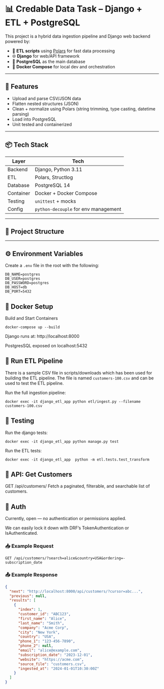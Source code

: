 # 📊 Credable Data Task – Django + ETL + PostgreSQL

This project is a hybrid data ingestion pipeline and Django web backend powered by:

- 🧬 **ETL scripts** using [Polars](https://www.pola.rs/) for fast data processing
- 🌐 **Django** for web/API framework
- 🐘 **PostgreSQL** as the main database
- 🐳 **Docker Compose** for local dev and orchestration

---

## 🚀 Features

- Upload and parse CSV/JSON data
- Flatten nested structures (JSON)
- Clean + normalize using Polars (string trimming, type casting, datetime parsing)
- Load into PostgreSQL
- Unit tested and containerized

---

## 📦 Tech Stack

| Layer        | Tech             |
|--------------|------------------|
| Backend      | Django, Python 3.11 |
| ETL          | Polars, Structlog |
| Database     | PostgreSQL 14     |
| Container    | Docker + Docker Compose |
| Testing      | `unittest` + mocks |
| Config       | `python-decouple` for env management |

---

## 🧰 Project Structure
---

## ⚙️ Environment Variables

Create a `.env` file in the root with the following:

```env
DB_NAME=postgres
DB_USER=postgres
DB_PASSWORD=postgres
DB_HOST=db
DB_PORT=5432
```

## 🐳 Docker Setup
Build and Start Containers
```
docker-compose up --build
```
Django runs at: http://localhost:8000

PostgresSQL exposed on localhost:5432

## 🔄 Run ETL Pipeline
There is a sample CSV file in scripts/downloads which has been used for building the ETL pipeline.
The file is named `customers-100.csv` and can be used to test the ETL pipeline.

Run the full ingestion pipeline:
```
docker exec -it django_etl_app python etl/ingest.py --filename customers-100.csv
```

## 🧪 Testing
Run the django tests:
```
docker exec -it django_etl_app python manage.py test
```

Run the ETL tests:
```
docker exec -it django_etl_app  python -m etl.tests.test_transform
```

## 📘 API: Get Customers
GET /api/customers/
Fetch a paginated, filterable, and searchable list of customers.

## 🔐 Auth
Currently, open — no authentication or permissions applied.

We can easily lock it down with DRF’s TokenAuthentication or IsAuthenticated.

### 📥 Example Request
```
GET /api/customers/?search=alice&country=USA&ordering=-subscription_date
```

### 📤 Example Response
```json
{
  "next": "http://localhost:8000/api/customers/?cursor=abc...",
  "previous": null,
  "results": [
    {
      "index": 1,
      "customer_id": "ABC123",
      "first_name": "Alice",
      "last_name": "Smith",
      "company": "Acme Corp",
      "city": "New York",
      "country": "USA",
      "phone_1": "123-456-7890",
      "phone_2": null,
      "email": "alice@example.com",
      "subscription_date": "2023-12-01",
      "website": "https://acme.com",
      "source_file": "customers.csv",
      "ingested_at": "2024-01-01T10:30:00Z"
    }
  ]
}
```
